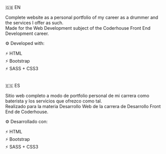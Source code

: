 :gb: EN
<br>

Complete website as a personal portfolio of my career as a drummer and the services I offer as such.
<br>
Made for the Web Development subject of the Coderhouse Front End Development career.
<br>

:gear: Developed with:

:zap: HTML
<br/>
:zap: Bootstrap
<br/>
:zap: SASS + CSS3
<br/>
<br>

:es: ES
<br>

Sitio web completo a modo de portfolio personal de mi carrera como baterista y los servicios que ofrezco como tal. 
<br>
Realizado para la materia Desarrollo Web de la carrera de Desarrollo Front End de Coderhouse.
<br>

:gear: Desarrollado con:

:zap: HTML
<br/>
:zap: Bootstrap
<br/>
:zap: SASS + CSS3
